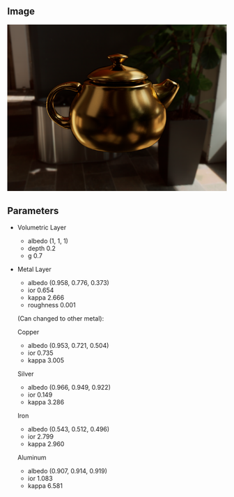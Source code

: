 ## Image

![alt text](image.png)

## Parameters

-   Volumetric Layer

    -   albedo (1, 1, 1)
    -   depth 0.2
    -   g 0.7

-   Metal Layer

    -   albedo (0.958, 0.776, 0.373)
    -   ior 0.654
    -   kappa 2.666
    -   roughness 0.001

    (Can changed to other metal):

    Copper

    -   albedo (0.953, 0.721, 0.504)
    -   ior 0.735
    -   kappa 3.005

    Silver

    -   albedo (0.966, 0.949, 0.922)
    -   ior 0.149
    -   kappa 3.286

    Iron

    -   albedo (0.543, 0.512, 0.496)
    -   ior 2.799
    -   kappa 2.960

    Aluminum

    -   albedo (0.907, 0.914, 0.919)
    -   ior 1.083
    -   kappa 6.581
